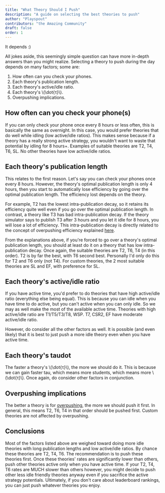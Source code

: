 ```yaml
---
title: "What Theory Should I Push"
description: "A guide on selecting the best theories to push"
author: "Playspout"
contributors: "the Amazing Community"
draft: false
order: 1
---
```


It depends :)

All jokes aside, this seemingly simple question can have more in-depth answers than you might realize. Selecting a theory to push during the day depends on many factors; some are:

1. How often can you check your phones.
2. Each theory's publication length.
3. Each theory's active/idle ratio.
4. Each theory's \\(\dot{τ}\\).
5. Overpushing implications.

## How often can you check your phone(s)

If you can only check your phone once every 8 hours or less often, this is basically the same as overnight. In this case, you would prefer theories that do well while idling (low active/idle ratios). This makes sense because if a theory has a really strong active strategy, you wouldn't want to waste that potential by idling for 8 hours+. Examples of suitable theories are T2, T4, T6, SL. No other theories have low active/idle ratios.

## Each theory's publication length

This relates to the first reason. Let's say you can check your phones once every 8 hours. However, the theory's optimal publication length is only 4 hours, then you start to automatically lose efficiency by going over the optimal publication length. The efficiency lost depends on the theory.

For example, T2 has the lowest intra-publication decay, so it retains its efficiency quite well even if you go over the optimal publication length. In contrast, a theory like T3 has bad intra-publication decay. If the theory simulator says to publish T3 after 3 hours and you let it idle for 8 hours, you will lose a lot of efficiency. This intra-publication decay is directly related to the concept of overpushing efficiency explained [here](/advanced-concepts/distribution-overpushing).

From the explanations above, if you're forced to go over a theory's optimal publication length, you should at least do it on a theory that has low intra-publication decay. Once again, the suitable theories are T2, T6, T4 (in this order). T2 is by far the best, with T6 second best. Personally I'd only do this for T2 and T6 only (not T4). For custom theories, the 2 most suitable theories are SL and EF, with preference for SL.

## Each theory's active/idle ratio

If you have active time, you'd prefer to do theories that have high active/idle ratio (everything else being equal). This is because you can idle when you have time to do active, but you can't active when you can only idle. So we may as well make the most of the available active time. Theories with high active/idle ratio are T1/T5/T3/T8, WSP. T7, CSR2, EF have moderate active/idle ratio.

However, do consider all the other factors as well. It is possible (and even likely) that it is best to just push a more idle theory even when you have active time.

## Each theory's taudot

The faster a theory's \\(\dot{τ}\\), the more we should do it. This is because we can gain faster tau, which means more students, which means more \\(\dot{τ}\\). Once again, do consider other factors in conjunction.

## Overpushing implications

The better a theory is for [overpushing](/advanced-concepts/distribution-overpushing), the more we should push it first. In general, this means T2, T6, T4 in that order should be pushed first. Custom theories are not affected by overpushing.

## Conclusions

Most of the factors listed above are weighed toward doing more idle theories with long publication lengths and low active/idle ratios. By chance these theories are T2, T4, T6. The recommendation is to push these theories first. Once these theories' rates are significantly lower than others, push other theories active only when you have active time. If your T2, T4, T6 rates are MUCH slower than others however, you might decide to push other less idle friendly theories anyway even if you sacrifice the active strategy potentials. Ultimately, if you don't care about leaderboard rankings, you can just push whatever theories you enjoy.  
